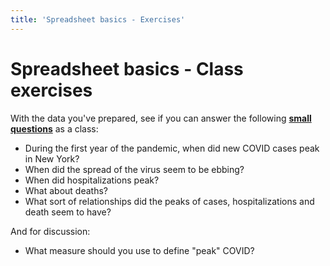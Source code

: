 ```yaml
---
title: 'Spreadsheet basics - Exercises'
---
```


# Spreadsheet basics - Class exercises

With the data you've prepared, see if you can answer the following **[small questions](http://127.0.0.1:4000/modules/spreadsheets/interviewing-your-data/)** as a class:

* During the first year of the pandemic, when did new COVID cases peak in New York?
* When did the spread of the virus seem to be ebbing?
* When did hospitalizations peak?
* What about deaths?
* What sort of relationships did the peaks of cases, hospitalizations and death seem to have?

And for discussion:
* What measure should you use to define "peak" COVID?
